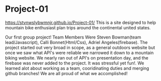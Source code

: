 # Project-01
https://stvnwslybwmnjr.github.io/Project-01/
This is a site designed to help mountain bike enthusiast plan trips around the continental united states.

Our first group project! Team Members Were Steven Bowman(team lead/Javascript), Calli Bonnet(Html/Css), Adriel Angeles(firebase).
The project started out very broad in scope, as a general outdoors website but once we saw what API's were reliable we narrowed it down to a mountain biking website. We nearly ran out of API's on presentation day, and the firebase was never added to the project. It was stressful yet fun!.
We learned alot about working as a team, cooridinating duties and merging github branches! We are all proud of what we accomplished!
